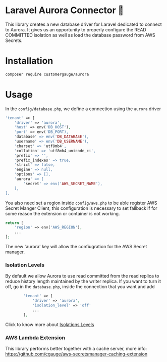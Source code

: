 # Laravel Aurora Connector 📮

This library creates a new database driver for Laravel dedicated to connect to Aurora. It gives us an opportunity to properly configure the READ COMMITTED isolation as well as
load the database password from AWS Secrets.

# Installation

```bash
composer require customergauge/aurora
```

# Usage

In the `config/database.php`, we define a connection using the `aurora` driver

```php
'tenant' => [
    'driver' => 'aurora',
    'host' => env('DB_HOST'),
    'port' => env('DB_PORT),
    'database' => env('DB_DATABASE'),
    'username' => env('DB_USERNAME'),
    'charset' => 'utf8mb4',
    'collation' => 'utf8mb4_unicode_ci',
    'prefix' => '',
    'prefix_indexes' => true,
    'strict' => false,
    'engine' => null,
    'options' => [],
    'aurora' => [
        'secret' => env('AWS_SECRET_NAME'),
    ],
],
```
You also need set a region inside `config/aws.php` to be able register AWS Secret Manger Client, 
this configuration is necessary to set fallback if for some reason the extension or container is not working.

```php
return [
    'region' => env('AWS_REGION'),
    ...
];
```


The new 'aurora' key will allow the confiugration for the AWS Secret manager.

### Isolation Levels 
By default we allow Aurora to use read committed from the read replica to reduce history length maintained by the writer replica.
If you want to turn it off, go in the `database.php`, inside the connection that you want and add

```php
        'tenant' => [
            'driver' => 'aurora',
            'isolation_level' => 'off'
            ...
        ],
```

Click to know more about [Isolations Levels](https://docs.aws.amazon.com/AmazonRDS/latest/AuroraUserGuide/AuroraMySQL.Reference.html#AuroraMySQL.Reference.IsolationLevels)


### AWS Lambda Extension

This library performs better together with a cache server, more info: https://github.com/cgauge/aws-secretsmanager-caching-extension
